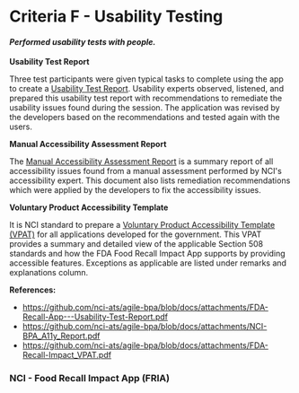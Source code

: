 # Criteria F - Usability Testing

#### _Performed usability tests with people._

**Usability Test Report**

Three test participants were given typical tasks to complete using the app to create a [Usability Test Report](https://github.com/nci-ats/agile-bpa/blob/docs/attachments/FDA-Recall-App---Usability-Test-Report.pdf). Usability experts observed, listened, and prepared this usability test report with recommendations to remediate the usability issues found during the session. The application was revised by the developers based on the recommendations and tested again with the users.

**Manual Accessibility Assessment Report**

The [Manual Accessibility Assessment Report](https://github.com/nci-ats/agile-bpa/blob/docs/attachments/NCI-BPA_A11y_Report.pdf) is a summary report of all accessibility issues found from a manual assessment performed by NCI's accessibility expert. This document also lists remediation recommendations which were applied by the developers to fix the accessibility issues.

**Voluntary Product Accessibility Template**

It is NCI standard to prepare a [Voluntary Product Accessibility Template (VPAT)](https://github.com/nci-ats/agile-bpa/blob/docs/attachments/FDA-Recall-Impact_VPAT.pdf) for all applications developed for the government. This VPAT provides a summary and detailed view of the applicable Section 508 standards and how the FDA Food Recall Impact App supports by providing accessible features. Exceptions as applicable are listed under remarks and explanations column.


**References:**
* https://github.com/nci-ats/agile-bpa/blob/docs/attachments/FDA-Recall-App---Usability-Test-Report.pdf
* https://github.com/nci-ats/agile-bpa/blob/docs/attachments/NCI-BPA_A11y_Report.pdf
* https://github.com/nci-ats/agile-bpa/blob/docs/attachments/FDA-Recall-Impact_VPAT.pdf

### NCI - Food Recall Impact App (FRIA)
